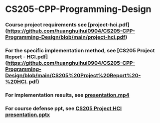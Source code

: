 # CS205-CPP-Programming-Design
### Course project requirements see [project-hci.pdf] (https://github.com/huanghuihui0904/CS205-CPP-Programming-Design/blob/main/project-hci.pdf)
### For the specific implementation method, see [CS205 Project Report - HCI.pdf](https://github.com/huanghuihui0904/CS205-CPP-Programming-Design/blob/main/CS205%20Project%20Report%20-%20HCI. pdf)
### For implementation results, see [presentation.mp4](https://github.com/huanghuihui0904/CS205-CPP-Programming-Design/blob/main/presentation.mp4)
### For course defense ppt, see [CS205 Project HCI presentation.pptx](https://github.com/huanghuihui0904/CS205-CPP-Programming-Design/blob/main/CS205%20Project%20HCI%20presentation.pptx)
 
